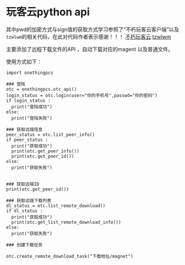 # 玩客云python api

其中pwd的加密方式与sign值的获取方式学习参照了“不朽玩客云客户端”以及`tzwlwm`的相关代码，在此对代码作者表示感谢！！！
[不朽玩客云](https://github.com/Immortalt/imt-wanke-client)
[tzwlwm](https://github.com/tzwlwm/wky-python-client)

主要添加了远程下载文件的API ，自动下载对应的magent 以及普通文件。

使用方式如下：
```
import onethingpcs

### 登陆
otc = onethingpcs.otc_api()
login_status = otc.login(user="你的手机号",passwd="你的密码")
if login_status :
  print("登陆成功")
else:
  print("登陆失败")
  
### 获取远端信息
peer_status = otc.list_peer_info()
if peer_status :
  print("获取成功")
  print(otc.get_peer_info())
  print(otc.get_peer_id())
else:
  print("获取失败")


### 获取远端ID
print(otc.get_peer_id())
 
### 获取远端下载列表
dl_status = otc.list_remote_download()
if dl_status :
  print("获取成功")
  print(otc.get_list_remote_download_info())
else:
  print("获取失败")
  
### 创建下载任务

otc.create_remote_download_task("下载地址/magnet")

```
